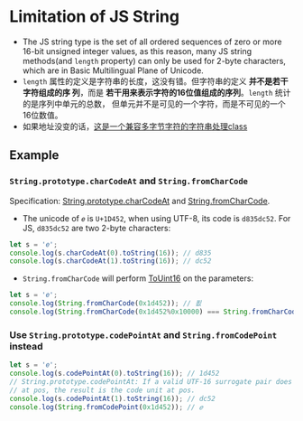 # Limitation of JS String

* The JS string type is the set of all ordered sequences of zero or more 16-bit
unsigned integer values, as this reason, many JS string methods(and `length`
property) can only be used for 2-byte characters, which are in Basic
Multilingual Plane of Unicode.
* `length` 属性的定义是字符串的长度，这没有错。但字符串的定义 **并不是若干字符组成的序
列**，而是 **若干用来表示字符的16位值组成的序列**。`length` 统计的是序列中单元的总数，
但单元并不是可见的一个字符，而是不可见的一个16位数值。
* 如果地址没变的话，[这是一个兼容多字节字符的字符串处理class](https://github.com/samoyi/Nichijou/blob/master/js/string/MultiByte.js)

## Example
### `String.prototype.charCodeAt` and `String.fromCharCode`
Specification:  [String.prototype.charCodeAt](https://tc39.github.io/ecma262/#sec-string.prototype.charcodeat)
and [String.fromCharCode](https://tc39.github.io/ecma262/#sec-string.fromcharcode).
* The unicode of `𝑒` is `U+1D452`, when using UTF-8, its code is `d835dc52`. For
JS, `d835dc52` are two 2-byte characters:
```js
let s = '𝑒';
console.log(s.charCodeAt(0).toString(16)); // d835
console.log(s.charCodeAt(1).toString(16)); // dc52
```
* `String.fromCharCode` will perform [ToUint16](https://tc39.github.io/ecma262/#sec-touint16)
on the parameters:
```js
let s = '𝑒';
console.log(String.fromCharCode(0x1d452)); // 푒
console.log(String.fromCharCode(0x1d452%0x10000) === String.fromCharCode(0x1d452)); // true
```

### Use `String.prototype.codePointAt` and `String.fromCodePoint` instead
```js
let s = '𝑒';
console.log(s.codePointAt(0).toString(16)); // 1d452
// String.prototype.codePointAt: If a valid UTF-16 surrogate pair does not begin
// at pos, the result is the code unit at pos.
console.log(s.codePointAt(1).toString(16)); // dc52
console.log(String.fromCodePoint(0x1d452)); // 𝑒
```
